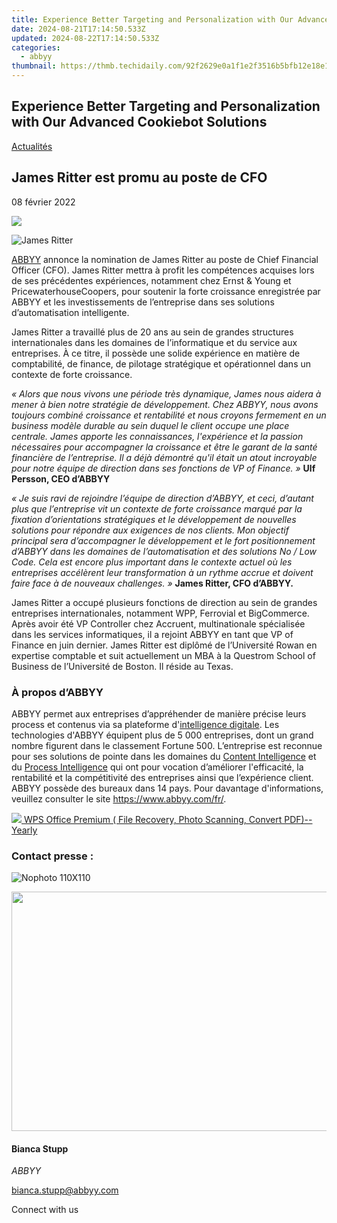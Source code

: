 ```yaml
---
title: Experience Better Targeting and Personalization with Our Advanced Cookiebot Solutions
date: 2024-08-21T17:14:50.533Z
updated: 2024-08-22T17:14:50.533Z
categories:
  - abbyy
thumbnail: https://thmb.techidaily.com/92f2629e0a1f1e2f3516b5bfb12e18e1391be680411487e21618499fabf10e50.jpg
---
```


## Experience Better Targeting and Personalization with Our Advanced Cookiebot Solutions

[Actualités](https://tools.techidaily.com/abbyy/products/)

## James Ritter est promu au poste de CFO

08 février 2022

![](https://content.abbyy.com/-/media/project/abbyy/abbyy/branchtemplates/shutterstock_1272462163_1296-x-729.jpg?h=729&iar=0&w=1296)

![James Ritter](https://static1.abbyy.com/abbyycommedia/35217/james-ritter.png) 

[ABBYY](https://tools.techidaily.com/abbyy/products/) annonce la nomination de James Ritter au poste de Chief Financial Officer (CFO). James Ritter mettra à profit les compétences acquises lors de ses précédentes expériences, notamment chez Ernst & Young et PricewaterhouseCoopers, pour soutenir la forte croissance enregistrée par ABBYY et les investissements de l’entreprise dans ses solutions d’automatisation intelligente.

James Ritter a travaillé plus de 20 ans au sein de grandes structures internationales dans les domaines de l’informatique et du service aux entreprises. À ce titre, il possède une solide expérience en matière de comptabilité, de finance, de pilotage stratégique et opérationnel dans un contexte de forte croissance.

_« Alors que nous vivons une période très dynamique, James nous aidera à mener à bien notre stratégie de développement. Chez ABBYY, nous avons toujours combiné croissance et rentabilité et nous croyons fermement en un business modèle durable au sein duquel le client occupe une place centrale. James apporte les connaissances, l'expérience et la passion nécessaires pour accompagner la croissance et être le garant de la santé financière de l’entreprise. Il a déjà démontré qu'il était un atout incroyable pour notre équipe de direction dans ses fonctions de VP of Finance. »_ **Ulf Persson, CEO d’ABBYY**

_« Je suis ravi de rejoindre l’équipe de direction d’ABBYY, et ceci, d’autant plus que l’entreprise vit un contexte de forte croissance marqué par la fixation d’orientations stratégiques et le développement de nouvelles solutions pour répondre aux exigences de nos clients. Mon objectif principal sera d’accompagner le développement et le fort positionnement d’ABBYY dans les domaines de l’automatisation et des solutions No / Low Code. Cela est encore plus important dans le contexte actuel où les entreprises accélèrent leur transformation à un rythme accrue et doivent faire face à de nouveaux challenges. »_ **James Ritter, CFO d’ABBYY.**

James Ritter a occupé plusieurs fonctions de direction au sein de grandes entreprises internationales, notamment WPP, Ferrovial et BigCommerce. Après avoir été VP Controller chez Accruent, multinationale spécialisée dans les services informatiques, il a rejoint ABBYY en tant que VP of Finance en juin dernier. James Ritter est diplômé de l’Université Rowan en expertise comptable et suit actuellement un MBA à la Questrom School of Business de l’Université de Boston. Il réside au Texas.

### À propos d’ABBYY

ABBYY permet aux entreprises d’appréhender de manière précise leurs process et contenus via sa plateforme d'[intelligence digitale](https://tools.techidaily.com/abbyy/products/). Les technologies d'ABBYY équipent plus de 5 000 entreprises, dont un grand nombre figurent dans le classement Fortune 500\. L’entreprise est reconnue pour ses solutions de pointe dans les domaines du [Content Intelligence](https://tools.techidaily.com/abbyy/products/) et du [Process Intelligence](https://tools.techidaily.com/abbyy/products/) qui ont pour vocation d’améliorer l'efficacité, la rentabilité et la compétitivité des entreprises ainsi que l’expérience client. ABBYY possède des bureaux dans 14 pays. Pour davantage d'informations, veuillez consulter le site <https://www.abbyy.com/fr/>.

<!-- affiliate ads begin -->
<a href="https://secure.2checkout.com/order/checkout.php?PRODS=38729081&QTY=1&AFFILIATE=108875&CART=1"><img src="https://website-prod.cache.wpscdn.com/img/wps-writer-free-word-processor-1x.3d9c80d.png" border="0">
WPS Office Premium ( File Recovery, Photo Scanning, Convert PDF)--Yearly</a>
<!-- affiliate ads end -->
### Contact presse :

![Nophoto 110X110](https://static4.abbyy.com/abbyycommedia/34370/nophoto-110x110.png)

<!-- affiliate ads begin -->
<a href="https://ship7com.pxf.io/c/5597632/1509856/17634" target="_top" id="1509856"><img src="//a.impactradius-go.com/display-ad/17634-1509856" border="0" alt="" width="730" height="383"/></a>
<!-- affiliate ads end -->
#### Bianca Stupp

_ABBYY_

[bianca.stupp@abbyy.com](https://tools.techidaily.com/abbyy/products/)

Connect with us

<ins class="adsbygoogle"
     style="display:block"
     data-ad-format="autorelaxed"
     data-ad-client="ca-pub-7571918770474297"
     data-ad-slot="1223367746"></ins>



<ins class="adsbygoogle"
     style="display:block"
     data-ad-client="ca-pub-7571918770474297"
     data-ad-slot="8358498916"
     data-ad-format="auto"
     data-full-width-responsive="true"></ins>


